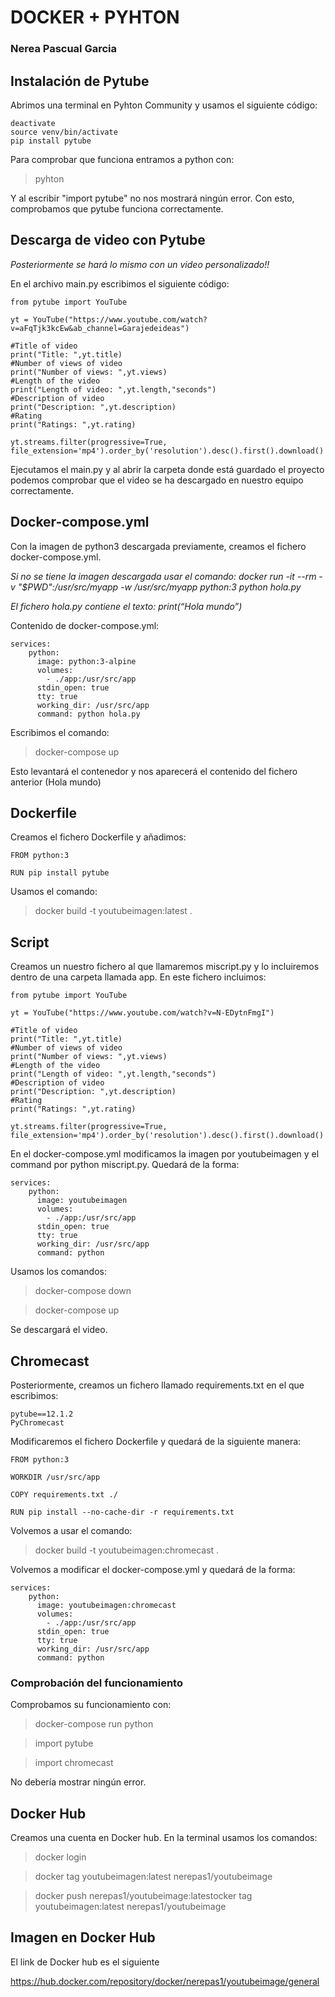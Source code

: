 # DOCKER + PYHTON
### Nerea Pascual Garcia


## Instalación de Pytube

Abrimos una terminal en Pyhton Community y usamos el siguiente código:

~~~
deactivate
source venv/bin/activate
pip install pytube
~~~

Para comprobar que funciona entramos a python con:

> pyhton

Y al escribir "import pytube" no nos mostrará ningún error. Con esto, comprobamos que pytube funciona correctamente.

## Descarga de video con Pytube

*Posteriormente se hará lo mismo con un video personalizado!!*

En el archivo main.py escribimos el siguiente código:

~~~
from pytube import YouTube

yt = YouTube("https://www.youtube.com/watch?v=aFqTjk3kcEw&ab_channel=Garajedeideas")

#Title of video
print("Title: ",yt.title)
#Number of views of video
print("Number of views: ",yt.views)
#Length of the video
print("Length of video: ",yt.length,"seconds")
#Description of video
print("Description: ",yt.description)
#Rating
print("Ratings: ",yt.rating)

yt.streams.filter(progressive=True, file_extension='mp4').order_by('resolution').desc().first().download()
~~~

Ejecutamos el main.py y al abrir la carpeta donde está guardado el proyecto podemos comprobar que el video se ha descargado en nuestro equipo correctamente.

## Docker-compose.yml

Con la imagen de python3 descargada previamente, creamos el fichero docker-compose.yml.

*Si no se tiene la imagen descargada usar el comando: docker run -it --rm -v "$PWD":/usr/src/myapp -w /usr/src/myapp python:3 python hola.py*

*El fichero hola.py contiene el texto: print(“Hola mundo”)*

Contenido de docker-compose.yml:

~~~
services:
    python:
      image: python:3-alpine
      volumes:
        - ./app:/usr/src/app
      stdin_open: true
      tty: true
      working_dir: /usr/src/app
      command: python hola.py
~~~

Escribimos el comando:

> docker-compose up

Esto levantará el contenedor y nos aparecerá el contenido del fichero anterior (Hola mundo)


## Dockerfile

Creamos el fichero Dockerfile y añadimos:

~~~
FROM python:3

RUN pip install pytube
~~~

Usamos el comando:

> docker build -t youtubeimagen:latest .

## Script

Creamos un nuestro fichero al que llamaremos miscript.py y lo incluiremos dentro de una carpeta llamada app.
En este fichero incluimos:

~~~
from pytube import YouTube

yt = YouTube("https://www.youtube.com/watch?v=N-EDytnFmgI")

#Title of video
print("Title: ",yt.title)
#Number of views of video
print("Number of views: ",yt.views)
#Length of the video
print("Length of video: ",yt.length,"seconds")
#Description of video
print("Description: ",yt.description)
#Rating
print("Ratings: ",yt.rating)

yt.streams.filter(progressive=True, file_extension='mp4').order_by('resolution').desc().first().download()

~~~

En el docker-compose.yml modificamos la imagen por youtubeimagen y el command por python miscript.py. Quedará de la forma:

~~~
services:
    python:
      image: youtubeimagen
      volumes:
        - ./app:/usr/src/app
      stdin_open: true
      tty: true
      working_dir: /usr/src/app
      command: python
~~~

Usamos los comandos:

> docker-compose down

> docker-compose up

Se descargará el video.

## Chromecast

Posteriormente, creamos un fichero llamado requirements.txt en el que escribimos:

~~~
pytube==12.1.2
PyChromecast
~~~

Modificaremos el fichero Dockerfile y quedará de la siguiente manera:

~~~
FROM python:3

WORKDIR /usr/src/app

COPY requirements.txt ./

RUN pip install --no-cache-dir -r requirements.txt
~~~

Volvemos a usar el comando:

> docker build -t youtubeimagen:chromecast .


Volvemos a modificar el docker-compose.yml y quedará de la forma:

~~~
services:
    python:
      image: youtubeimagen:chromecast
      volumes:
        - ./app:/usr/src/app
      stdin_open: true
      tty: true
      working_dir: /usr/src/app
      command: python
~~~

### Comprobación del funcionamiento

Comprobamos su funcionamiento con:


> docker-compose run python

> import pytube

> import chromecast

No debería mostrar ningún error.

## Docker Hub

Creamos una cuenta en Docker hub.
En la terminal usamos los comandos:

> docker login

> docker tag youtubeimagen:latest nerepas1/youtubeimage

> docker push nerepas1/youtubeimage:latestocker tag youtubeimagen:latest nerepas1/youtubeimage


## Imagen en Docker Hub

El link de Docker hub es el siguiente

https://hub.docker.com/repository/docker/nerepas1/youtubeimage/general